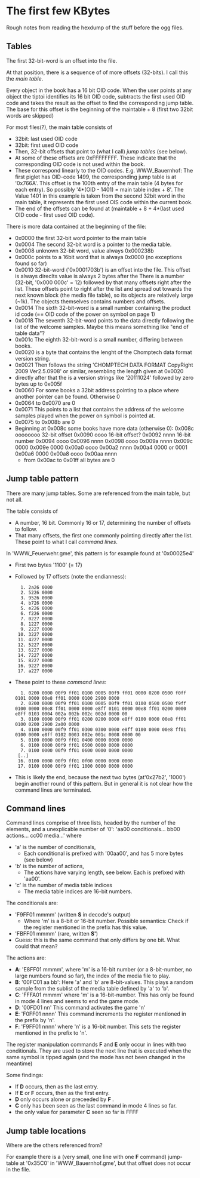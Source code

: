 The first few KBytes
====================

Rough notes from reading the hexdump of the stuff before the ogg files.

Tables
------

The first 32-bit-word is an offset into the file.

At that position, there is a sequence of of more offsets (32-bits). I call this the *main table*.

Every object in the book has a 16 bit OID code. When the user points at any object the tiptoi identifies its 16 bit OID code, subtracts the first used OID code and takes the result as the offset to find the corresponding jump table. The base for this offset is the beginning of the maintable + 8 (first two 32bit words are skipped)

For most files(?), the main table consists of
 * 32bit: last used OID code
 * 32bit: first used OID code
 * Then, 32-bit offsets that point to (what I call) *jump tables* (see below).
 * At some of these offsets are 0xFFFFFFFF. These indicate that the corresponding OID code is not used within the book.
 * These correspond linearly to the OID codes.
   E.g. WWW_Bauernhof: The first piglet has OID-code 1499, the corresponding
   jump table is at '0x766A'. This offset is the 100th entry of the main table (4 bytes for each entry). So possibly '4*(OID - 1401) = main table index + 8'. The Value 1401 in this example is taken from the second 32bit word in the main table, it represents the first used OIS code within the current book.
 * The end of the offsets can be found at (maintable + 8 + 4*(last used OID code - first used OID code).

There is more data contained at the beginning of the file:
 * 0x0000 the first 32-bit word pointer to the main table
 * 0x0004 The second 32-bit word is a pointer to the media table.
 * 0x0008 unknown 32-bit word, value always 0x000238b 
 * 0x000c points to a 16bit word that is alwaya 0x0000 (no exceptions found so far)
 * 0x0010 32-bit-word ('0x0001703b') is an offset into the file. This offset is always direcIts value is always 2 bytes after the There is a
   number (32-bit, '0x000 000c' = 12) followed by that many offsets right after
   the list. These offsets point to right after the list and spread out towards the
   next known block (the media file table), so its objects are relatively large
   (~1k). The objects themselves contains numbers and offsets.
 * 0x0014 The sixth 32-bit-word is a small number containing the product id code (== OID code of the power on symbol on page 1) 
 * 0x0018 The seventh 32-bit-word points to the data directly following the list of the welcome samples. Maybe this means something like "end of table data"?
 * 0x001c The eighth 32-bit-word is a small number, differing between books.
 * 0x0020 is a byte that contains the lenght of the Chomptech data format version string. 
 * 0x0021 Then follows the string 'CHOMPTECH DATA FORMAT CopyRight 2009 Ver2.5.0908' or similar, resembling the length given at 0x0020
 * directly after that the is a version strings like '20111024' followed by zero bytes up to 0x005f
 * 0x0060 For some books a 32bit address pointing to a place where another pointer can be found. Otherwise 0
 * 0x0064 to 0x0070 are 0
 * 0x0071 This points to a list that contains the address of the welcome samples played when the power on symbol is pointed at.
 * 0x0075 to 0x008b are 0
 * Beginning at 0x008c some books have more data (otherwise 0):
   0x008c      oooooooo 32-bit offset 
   0x0090      oooo 16-bit offset?
   0x0092      nnnn 16-bit number
   0x0094      oooo
   0x0096      nnnn
   0x0098      oooo
   0x009a      nnnn
   0x009c      0000
   0x009e      0000
   0x00a0      oooo
   0x00a2      nnnn
   0x00a4      0000 or 0001
   0x00a6      0000
   0x00a8      oooo
   0x00aa      nnnn
   * from 0x00ac to 0x01ff all bytes are 0


Jump table pattern
------------------

There are many jump tables. Some are referenced from the main table, but not all.

The table consists of
 * A number,  16 bit. Commonly 16 or 17, determining the number of offsets to follow.
 * That many offsets, the first one commonly pointing directly after the list. These point to what I call *command lines*.

In 'WWW_Feuerwehr.gme', this pattern is for example found at '0x00025e4'
 * First two bytes '1100' (= 17)
 * Followed by 17 offsets (note the endianness):

         1. 2a26 0000
         2. 5226 0000
         3. 9526 0000
         4. b726 0000
         5. e226 0000
         6. f226 0000
         7. 0227 0000
         8. 1227 0000
         9. 2227 0000
        10. 3227 0000
        11. 4227 0000
        12. 5227 0000
        13. 6227 0000
        14. 7227 0000
        15. 8227 0000
        16. 9227 0000
        17. a227 0000

 * These point to these *command lines*:

         1. 0200 0000 00f9 ff01 0100 0005 00f9 ff01 0000 0200 0500 f0ff 0101 0000 00e8 ff01 0000 0100 2900 0000
         2. 0200 0000 00f9 ff01 0100 0005 00f9 ff01 0100 0500 0500 f9ff 0100 0000 00e8 ff01 0000 0000 e8ff 0101 0000 00e8 ff01 0200 0000 e8ff 0103 0004 002a 002b 002c 002d 0000 00
         3. 0100 0000 00f9 ff01 0200 0200 0000 e8ff 0100 0000 00e8 ff01 0100 0200 2900 2a00 0000
         4. 0100 0000 00f9 ff01 0300 0300 0000 e8ff 0100 0000 00e8 ff01 0100 0000 e8ff 0102 0003 002e 001c 0008 0000 00
         5. 0100 0000 00f9 ff01 0400 0000 0000 0000
         6. 0100 0000 00f9 ff01 0500 0000 0000 0000
         7. 0100 0000 00f9 ff01 0600 0000 0000 0000
        [..]
        16. 0100 0000 00f9 ff01 0f00 0000 0000 0000
        17. 0100 0000 00f9 ff01 1000 0000 0000 0000

  * This is likely the end, because the next two bytes (at'0x27b2', '1000') begin another round of this pattern. But in general it is not clear how the command lines are terminated.

Command lines
-------------

Command lines comprise of three lists, headed by the number of the elements, and a unexplicable number of '0': 'aa00  conditionals... bb00  actions... cc00 media...' where
 * 'a' is the number of conditionals,
   - Each conditional is prefixed with '00aa00', and has 5 more bytes (see below)
 * 'b' is the number of actions,
   - The actions have varying length, see below. Each is prefixed with 'aa00'.
 * 'c' is the number of media table indices
   - The media table indices are 16-bit numbers.

The conditionals are:
 * 'F9FF01 mmmm' (written **S** in decode's output)
   - Where 'm' is a 8-bit or 16-bit number. Possible semantics: Check if the register mentioned in the prefix has this value.
 * 'FBFF01 mmmm' (rare, written **S'**)
 * Guess: this is the same command that only differs by one bit. What could that mean? 

The actions are:
 * **A**: 'E8FF01 mmmm', where 'm' is a 16-bit number (or a 8-bit-number, no large numbers found so far), the index of the media file to play.
 * **B**: '00FC01 aa bb': Here 'a' and 'b' are 8-bit-values. This plays a random sample from the sublist of the media table defined by 'a' to 'b'.
 * **C**: 'FFFA01 mmmm' where 'm' is a 16-bit-number. This has only be found in mode 4 lines and seems to end the game mode.
 * **D**: '00FD01 nn'    This command activates the game 'n'
 * **E**: 'F0FF01 nnnn'  This command increments the register mentioned in the prefix by 'n'.
 * **F**: 'F9FF01 nnnn' where 'n' is a 16-bit number. This sets the register mentioned in the prefix to 'n'.

The register manipulation commands **F** and **E** only occur in lines with two conditionals. They are used to store the next line that is executed when the same symbol is tipped again (and the mode has not been changed in the meantime)  

Some findings:
- If **D** occurs, then as the last entry.
- If **E** or **F** occurs, then as the first entry.
- **D** only occurs alone or preceeded by **F** .
- **C** only has been seen as the last command in mode 4 lines so far. 
- the only value for parameter **C** seen so far is FFFF

Jump table locations
--------------------

Where are the others referenced from?

For example there is a (very small, one line with one **F** command) jump-table at '0x35C0' in 'WWW_Bauernhof.gme', but that offset does not occur in the file.
